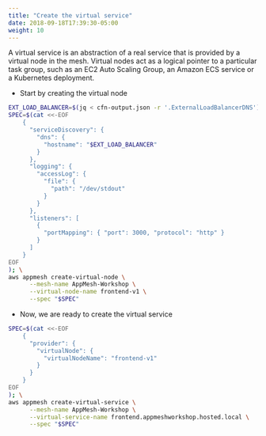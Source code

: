 ```yaml
---
title: "Create the virtual service"
date: 2018-09-18T17:39:30-05:00
weight: 10
---
```


A virtual service is an abstraction of a real service that is provided by a virtual node in the mesh. Virtual nodes act as a logical pointer to a particular task group, such as an EC2 Auto Scaling Group, an Amazon ECS service or a Kubernetes deployment.

* Start by creating the virtual node

```bash
EXT_LOAD_BALANCER=$(jq < cfn-output.json -r '.ExternalLoadBalancerDNS');
SPEC=$(cat <<-EOF
    { 
      "serviceDiscovery": {
        "dns": { 
          "hostname": "$EXT_LOAD_BALANCER"
        }
      },
      "logging": {
        "accessLog": {
          "file": {
            "path": "/dev/stdout"
          }
        }
      },      
      "listeners": [
        {
          "portMapping": { "port": 3000, "protocol": "http" }
        }
      ]
    }
EOF
); \
aws appmesh create-virtual-node \
      --mesh-name AppMesh-Workshop \
      --virtual-node-name frontend-v1 \
      --spec "$SPEC"
```

* Now, we are ready to create the virtual service

```bash
SPEC=$(cat <<-EOF
    { 
      "provider": {
        "virtualNode": { 
          "virtualNodeName": "frontend-v1"
        }
      }
    }
EOF
); \
aws appmesh create-virtual-service \
      --mesh-name AppMesh-Workshop \
      --virtual-service-name frontend.appmeshworkshop.hosted.local \
      --spec "$SPEC"
```